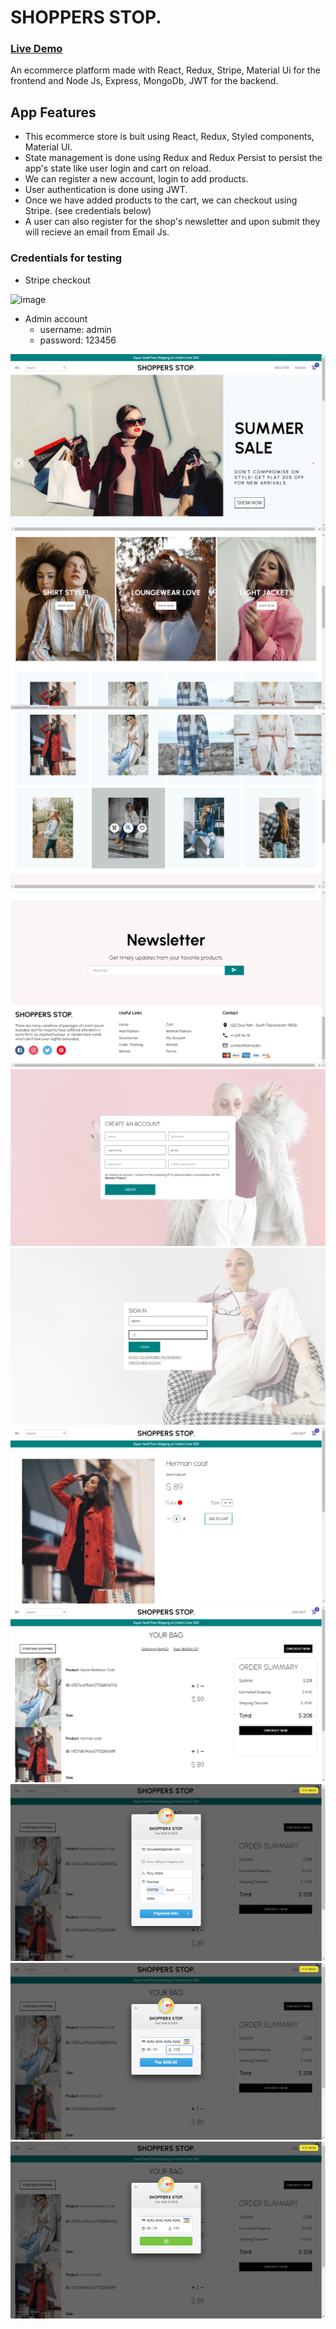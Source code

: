 # SHOPPERS STOP.

### [Live Demo](https://mern-ecommerce-prakshh.netlify.app/)

An ecommerce platform made with React, Redux, Stripe, Material Ui for the frontend and Node Js, Express, MongoDb, JWT for the backend.

## App Features
- This ecommerce store is buit using React, Redux, Styled components, Material UI. 
- State management is done using Redux and Redux Persist to persist the app's state like user login and cart on reload.
- We can register a new account, login to add products. 
- User authentication is done using JWT.
- Once we have added products to the cart, we can checkout using Stripe. (see credentials below)
- A user can also register for the shop's newsletter and upon submit they will recieve an email from Email Js.

### Credentials for testing
- Stripe checkout


 ![image](https://user-images.githubusercontent.com/74774395/140616482-aab7617a-f7cd-4cc1-b505-f61289d833c6.png)


- Admin account 
  - username: admin
  - password: 123456


![shop1](eCom-fullstack\client\public\images\1.png)
![shop2](eCom-fullstack\client\public\images\2.png)
![shop3](eCom-fullstack\client\public\images\3.png)
![shop4](eCom-fullstack\client\public\images\4.png)
![shop5](eCom-fullstack\client\public\images\5.png)
![shop6](eCom-fullstack\client\public\images\6.png)
![shop7](eCom-fullstack\client\public\images\7.png)
![shop8](eCom-fullstack\client\public\images\8.png)
![shop9](eCom-fullstack\client\public\images\9.png)
![shop10](eCom-fullstack\client\public\images\10.png)
![shop11](eCom-fullstack\client\public\images\11.png)